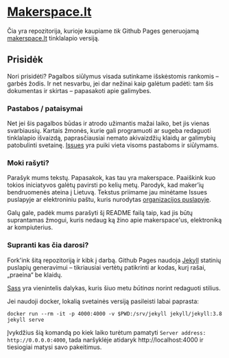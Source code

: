 # [Makerspace.lt](http://makerspace.lt/)

Čia yra repozitorija, kurioje kaupiame _tik_ Github Pages generuojamą
[makerspace.lt](http://makerspace.lt/) tinklalapio versiją.

## Prisidėk

Nori prisidėti? Pagalbos siūlymus visada sutinkame išskėstomis rankomis –
garbės žodis. Ir net nesvarbu, jei dar nežinai kaip galėtum padėti: tam šis
dokumentas ir skirtas – papasakoti apie galimybes.

### Pastabos / pataisymai

Net jei šis pagalbos būdas ir atrodo užimantis mažai laiko, bet jis vienas
svarbiausių. Kartais žmonės, kurie gali programuoti ar sugeba redaguoti
tinklalapio išvaizdą, paprasčiausiai nemato akivaizdžių klaidų ar galimybių
patobulinti svetainę.
[Issues](https://github.com/makerspacelt/makerspacelt.github.io/issues)
yra puiki vieta visoms pastaboms ir siūlymams.

### Moki rašyti?

Parašyk mums tekstų. Papasakok, kas tau yra makerspace. Paaiškink kuo tokios
iniciatyvos galėtų pavirsti po kelių metų. Parodyk, kad maker’ių bendruomenės
ateina į Lietuvą. Tekstus priimame jau minėtame Issues puslapyje ar
elektroniniu paštu,
kuris nurodytas [organizacijos puslapyje](https://github.com/makerspacelt).

Galų gale, padėk mums parašyti šį README failą taip, kad jis būtų suprantamas
žmogui, kuris nedaug ką žino apie makerspace'us, elektroniką ar kompiuterius.

### Supranti kas čia darosi?

Fork'ink šitą repozitoriją ir kibk į darbą. Github Pages naudoja
[Jekyll](http://jekyllrb.com/) statinių puslapių generavimui – tikriausiai
vertėtų patikrinti ar kodas, kurį rašai, „praeina“ be klaidų.

[Sass](http://sass-lang.com/) yra vienintelis dalykas, kuris šiuo metu
_būtinas_ norint redaguoti stilius.

Jei naudoji docker, lokalią svetainės versiją pasileisti labai paprasta:

    docker run --rm -it -p 4000:4000 -v $PWD:/srv/jekyll jekyll/jekyll:3.8 jekyll serve

Įvykdžius šią komandą po kiek laiko turėtum pamatyti `Server address:
http://0.0.0.0:4000`, tada naršyklėje atidaryk http://localhost:4000 ir
tiesiogiai matysi savo pakeitimus.


